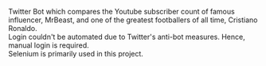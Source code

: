 Twitter Bot which compares the Youtube subscriber count of famous influencer, MrBeast, and one of the greatest footballers of all time, Cristiano Ronaldo.  
Login couldn't be automated due to Twitter's anti-bot measures. Hence, manual login is required.  
Selenium is primarily used in this project.  
